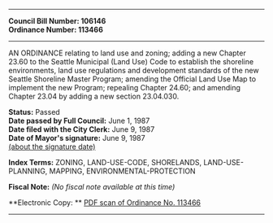 * * * * *  
  
**Council Bill Number: [](#h0)[](#h2)106146**   
**Ordinance Number: 113466**  
  
* * * * *  
  
AN ORDINANCE relating to land use and zoning; adding a new Chapter 23.60 to the Seattle Municipal (Land Use) Code to establish the shoreline environments, land use regulations and development standards of the new Seattle Shoreline Master Program; amending the Official Land Use Map to implement the new Program; repealing Chapter 24.60; and amending Chapter 23.04 by adding a new section 23.04.030.  
  
**Status:** Passed   
**Date passed by Full Council:** June 1, 1987   
**Date filed with the City Clerk:** June 9, 1987   
**Date of Mayor's signature:** June 9, 1987   
[(about the signature date)](/~public/approvaldate.htm)   
  
  
  
**Index Terms:** ZONING, LAND-USE-CODE, SHORELANDS, LAND-USE-PLANNING, MAPPING, ENVIRONMENTAL-PROTECTION  
  
**Fiscal Note:** *(No fiscal note available at this time)*  
  
**Electronic Copy: ** [PDF scan of Ordinance No. 113466](/~archives/Ordinances/Ord_113466.pdf)  
  
* * * * *  
